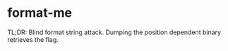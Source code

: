 format-me
=========

TL;DR: Blind format string attack.
Dumping the position dependent binary retrieves the flag.
